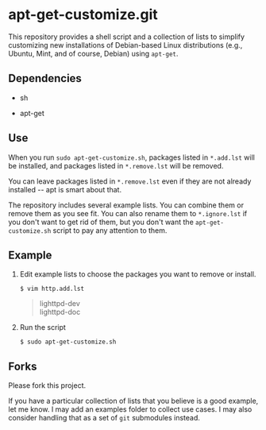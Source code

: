 apt-get-customize.git
=====================

This repository provides a shell script and a collection of lists to 
simplify customizing new installations of Debian-based Linux 
distributions (e.g., Ubuntu, Mint, and of course, Debian) using 
`apt-get`.

Dependencies
------------
* sh

* apt-get

Use
---
When you run `sudo apt-get-customize.sh`, packages listed in `*.add.lst` 
will be installed, and packages listed in `*.remove.lst` will be removed.

You can leave packages listed in `*.remove.lst` even if they are not 
already installed -- apt is smart about that.

The repository includes several example lists. You can combine them or 
remove them as you see fit. You can also rename them to `*.ignore.lst` 
if you don't want to get rid of them, but you don't want the 
`apt-get-customize.sh` script to pay any attention to them.

Example
-------

1.  Edit example lists to choose the packages you want to remove or install.
    
    `$ vim http.add.lst`  

    >    lighttpd-dev  
    >    lighttpd-doc  

2.  Run the script

    `$ sudo apt-get-customize.sh`

Forks
-----
Please fork this project.

If you have a particular collection of lists that you believe is a good 
example, let me know. I may add an examples folder to collect use cases. 
I may also consider handling that as a set of `git` submodules instead.
